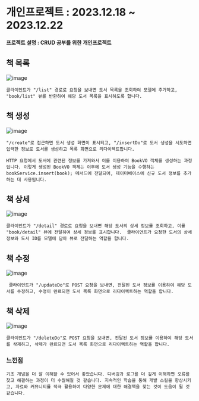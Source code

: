 # 개인프로젝트 : 2023.12.18 ~ 2023.12.22
**프로젝트 설명 : CRUD 공부를 위한 개인프로젝트**
## 책 목록
![image](https://github.com/Ggyuhwan/Book-MVC/assets/133470173/2a15da13-e177-4edb-9d56-88ba6b9bf725)

`클라이언트가 "/list" 경로로 요청을 보내면 도서 목록을 조회하여 모델에 추가하고, "book/list" 뷰를 반환하여 해당 도서 목록을 표시하도록 합니다.`

## 책 생성
![image](https://github.com/Ggyuhwan/Book-MVC/assets/133470173/b6ed63f7-f2a6-4fef-a57e-2edef37467d4)

`"/create"로 접근하면 도서 생성 화면이 표시되고, "/insertDo"로 도서 생성을 시도하면 입력한 정보로 도서를 생성하고 목록 화면으로 리다이렉트합니다.
`

`HTTP 요청에서 도서에 관련된 정보를 가져와서 이를 이용하여 BookVO 객체를 생성하는 과정입니다. 이렇게 생성된 BookVO 객체는 이후에 도서 생성 기능을 수행하는 bookService.insert(book); 메서드에 전달되어, 데이터베이스에 신규 도서 정보를 추가하는 데 사용됩니다.`

## 책 상세

![image](https://github.com/Ggyuhwan/Book-MVC/assets/133470173/496cc2d6-888f-47b6-b7bc-7e05ba1bde3c)

`클라이언트가 "/detail" 경로로 요청을 보내면 해당 도서의 상세 정보를 조회하고, 이를 "book/detail" 뷰에 전달하여 상세 정보를 표시합니다.  클라이언트가 요청한 도서의 상세 정보와 도서 ID를 모델에 담아 뷰로 전달하는 역할을 합니다.`

## 책 수정
![image](https://github.com/Ggyuhwan/Book-MVC/assets/133470173/0d8414ec-0436-4fe0-bb89-95e313ae653f)

` 클라이언트가 "/updateDo"로 POST 요청을 보내면, 전달된 도서 정보를 이용하여 해당 도서를 수정하고, 수정이 완료되면 도서 목록 화면으로 리다이렉트하는 역할을 합니다.`

## 책 삭제
![image](https://github.com/Ggyuhwan/Book-MVC/assets/133470173/496cc2d6-888f-47b6-b7bc-7e05ba1bde3c)

`클라이언트가 "/deleteDo"로 POST 요청을 보내면, 전달된 도서 정보를 이용하여 해당 도서를 삭제하고, 삭제가 완료되면 도서 목록 화면으로 리다이렉트하는 역할을 합니다.`

### 느낀점
`기초 개념을 더 잘 이해할 수 있어서 좋았습니다. 디버깅과 로그를 더 깊게 이해하면 오류를 찾고 해결하는 과정이 더 수월해질 것 같습니다. 지속적인 학습을 통해 개발 스킬을 향상시키고, 자료와 커뮤니티를 적극 활용하여 다양한 문제에 대한 해결책을 찾는 것이 도움이 될 것 같습니다.`


